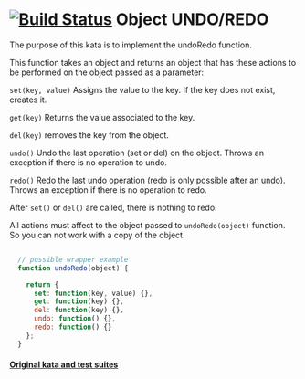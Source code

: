 [![Build Status](https://travis-ci.org/ivanStraltsou/code-wars.svg?branch=master)](https://travis-ci.org/ivanStraltsou/code-wars)
Object UNDO/REDO
================

The purpose of this kata is to implement the undoRedo function.

This function takes an object and returns an object that has these actions to be performed on the object passed as a parameter:

`set(key, value)` Assigns the value to the key. If the key does not exist, creates it.

`get(key)` Returns the value associated to the key.

`del(key)` removes the key from the object.

`undo()` Undo the last operation (set or del) on the object. Throws an exception if there is no operation to undo.

`redo()` Redo the last undo operation (redo is only possible after an undo). Throws an exception if there is no operation to redo.

After `set()` or `del()` are called, there is nothing to redo.

All actions must affect to the object passed to `undoRedo(object)` function. So you can not work with a copy of the object.

```js

  // possible wrapper example
  function undoRedo(object) {

    return {
      set: function(key, value) {},
      get: function(key) {},
      del: function(key) {},
      undo: function() {},
      redo: function() {}
    };
  }
```

#### [Original kata and test suites](http://www.codewars.com/kata/undo-slash-redo)
